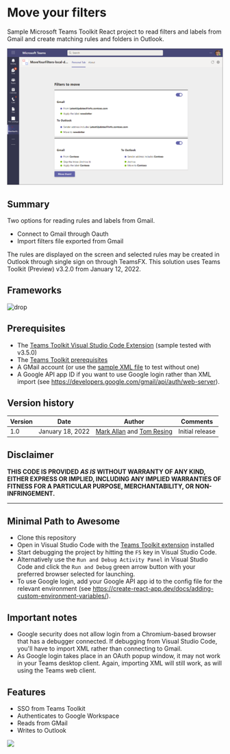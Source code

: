 # Move your filters

Sample Microsoft Teams Toolkit React project to read filters and labels from Gmail and create matching rules and folders in Outlook.

![Filters to move. Gmail: filter 1. To Outlook: Rule 1](./assets/MoveYourFiltersTeamsApp.png "Screenshot")

## Summary
Two options for reading rules and labels from Gmail.

- Connect to Gmail through Oauth
- Import filters file exported from Gmail

The rules are displayed on the screen and selected rules may be created in Outlook through single sign on through TeamsFX.
This solution uses Teams Toolkit (Preview) v3.2.0 from January 12, 2022. 

## Frameworks


![drop](https://img.shields.io/badge/React-16.14-green.svg)

## Prerequisites

- The [Teams Toolkit Visual Studio Code Extension](https://aka.ms/teams-toolkit) (sample tested with v3.5.0)
- The [Teams Toolkit prerequisites](https://marketplace.visualstudio.com/items?itemName=TeamsDevApp.ms-teams-vscode-extension#prerequisites)
- A GMail account (or use the [sample XML file](./assets/) to test without one)
- A Google API app ID if you want to use Google login rather than XML import (see https://developers.google.com/gmail/api/auth/web-server).

## Version history

Version|Date|Author|Comments
-------|----|----|--------
1.0|January 18, 2022|[Mark Allan](https://twitter.com/MarkXA) and [Tom Resing](https://twitter.com/resing)|Initial release

## Disclaimer

**THIS CODE IS PROVIDED *AS IS* WITHOUT WARRANTY OF ANY KIND, EITHER EXPRESS OR IMPLIED, INCLUDING ANY IMPLIED WARRANTIES OF FITNESS FOR A PARTICULAR PURPOSE, MERCHANTABILITY, OR NON-INFRINGEMENT.**

---

## Minimal Path to Awesome

* Clone this repository
* Open in Visual Studio Code with the [Teams Toolkit extension](https://aka.ms/teams-toolkit) installed
* Start debugging the project by hitting the `F5` key in Visual Studio Code. 
* Alternatively use the `Run and Debug Activity Panel` in Visual Studio Code and click the `Run and Debug` green arrow button with your preferred browser selected for launching.
* To use Google login, add your Google API app id to the config file for the relevant environment (see https://create-react-app.dev/docs/adding-custom-environment-variables/).

## Important notes

* Google security does not allow login from a Chromium-based browser that has a debugger connected. If debugging from Visual Studio Code, you'll have to import XML rather than connecting to Gmail.
* As Google login takes place in an OAuth popup window, it may not work in your Teams desktop client. Again, importing XML will still work, as will using the Teams web client.

## Features

* SSO from Teams Toolkit
* Authenticates to Google Workspace
* Reads from GMail
* Writes to Outlook

<img src="https://telemetry.sharepointpnp.com/teams-dev-samples/samples/tab-MoveYourFilters" />